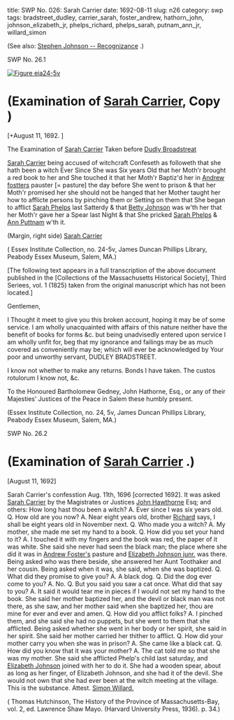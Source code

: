 title: SWP No. 026: Sarah Carrier
date: 1692-08-11
slug: n26
category: swp
tags: bradstreet_dudley, carrier_sarah, foster_andrew, hathorn_john, johnson_elizabeth_jr, phelps_richard, phelps_sarah, putnam_ann_jr, willard_simon




(See also: [Stephen Johnson -- Recognizance](/n85.html#n85.4) .)

<div markdown class="doc" id="n26.1">

<div class="doc_id">SWP No. 26.1</div>


<span markdown class="figure">[![Figure eia24-5v](archives/essex/eia/gifs/eia24-5v.gif)](archives/essex/eia/large/eia24-5v.jpg)</span>

# (Examination of [Sarah Carrier](/tag/carrier_sarah.html), Copy )

[+August 11, 1692. ]

The Examination of [Sarah Carrier](/tag/carrier_sarah.html) Taken before [Dudly Broadstreat](/tag/bradstreet_dudley.html) 

[Sarah Carrier](/tag/carrier_sarah.html) being accused of witchcraft Confeseth as followeth that she hath been a witch Ever Since She was Six years Old that her Moth'r brought a red book to her and She touched it that  her Moth'r Baptiz'd her in [Andrew fostters](/tag/foster_andrew.html) pauster [= pasture] the day before She went to prison & that her Moth'r promised her she should not be hanged that her Mother taught her how to afflicte persons by pinching them or Setting on them that She began to afflict [Sarah Phelps](/tag/phelps_sarah.html) last Satterdy & that [Betty Johnson](/tag/johnson_elizabeth_jr.html) was w'th her that her  Moth'r gave her a Spear last Night & that She pricked [Sarah Phelps](/tag/phelps_sarah.html) & [Ann Puttnam](/tag/putnam_ann_jr.html) w'th it.

(Margin, right side) [Sarah Carrier](/tag/carrier_sarah.html)

( Essex Institute Collection, no. 24-5v, James Duncan Phillips Library,  Peabody Essex Museum, Salem, MA.)

[The following text appears in a full transcription of the above document published in the [Collections of the  Massachusetts Historical Society], Third Seriees, vol. 1 (1825)  taken from the original manuscript which has not been located.]

Gentlemen,

I Thought it meet to give you this broken account, hoping it may be of
some service. I am wholly unacquainted with affairs of this nature neither have
the benefit of books for forms &c. but being unadvisedly entered upon service I
am wholly unfit for, beg that my ignorance and failings may be as much covered
as conveniently may be; which will ever be acknowledged by
Your poor and unworthy servant,
DUDLEY BRADSTREET.

I know not whether to make any returns. Bonds I have taken. The custos rotulorum I know not, &c.

To the Honoured Bartholomew Gedney, John Hathorne, Esq., or any of their Majesties’ Justices of the Peace
in Salem these humbly present.

(Essex Institute Collection, no. 24, 5v, James Duncan Phillips Library, Peabody Essex Museum, Salem, MA.)

</div>



<div markdown class="doc" id="n26.2">

<div class="doc_id">SWP No. 26.2</div>


# (Examination of [Sarah Carrier](/tag/carrier_sarah.html) .)

[August 11, 1692]

Sarah Carrier's confesstion Aug. 11th, 1696 [corrected 1692].
It was asked [Sarah Carrier](/tag/carrier_sarah.html) by the Magistrates or Justices [John Hawthorne](/tag/hathorn_john.html) Esq; and others: How long hast thou been a witch? A.  Ever since I was six years old. Q. How old are you now? A. Near  eight years old, brother [Richard](/tag/phelps_richard.html) says, I shall be eight years old in  November next. Q. Who made you a witch? A. My mother, she  made me set my hand to a book. Q. How did you set your hand to  it? A. I touched it with my fingers and the book was red, the paper   of it was white. She said she never had seen the black man; the place  where she did it was in [Andrew Foster's](/tag/foster_andrew.html) pasture and [Elizabeth Johnson junr.](/tag/johnson_elizabeth_jr.html) was there. Being asked who was there beside, she answered  her Aunt Toothaker and her cousin. Being asked when it was, she  said, when she was baptized. Q. What did they promise to give you?  A. A black dog. Q. Did the dog ever come to you? A. No. Q. But  you said you saw a cat once. What did that say to you? A. It said  it would tear me in pieces if I would not set my hand to the book.  She said her mother baptized her, and the devil or black man was  not there, as she saw, and her mother said when she baptized her,  thou are mine for ever and ever and amen. Q. How did you afflict  folks? A. I pinched them, and she said she had no puppets, but  she went to them that she afflicted. Being asked whether she went in  her body or her spirit, she said in her spirit. She said her mother  carried her thither to afflict. Q. How did your mother carry you  when she was in prison? A. She came like a black cat. Q. How did  you know that it was your mother? A. The cat told me so that she  was my mother. She said she afflicted Phelp's child last saturday,  and [Elizabeth Johnson](/tag/johnson_elizabeth_jr.html) joined with her to do it. She had a wooden  spear, about as long as her finger, of Elizabeth Johnson, and she had  it of the devil. She would not own that she had ever been at the  witch meeting at the village. This is the substance.
                                Attest. 
                                          [Simon Willard.](/tag/willard_simon.html) 

( Thomas Hutchinson, The History of the Province of Massachusetts-Bay, vol. 2, ed. Lawrence Shaw Mayo. (Harvard University Press, 1936). p. 34.)

</div>
